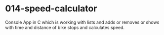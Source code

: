 # 014-speed-calculator
Console App in C which is working with lists and adds or removes or shows with time and distance of bike stops and calculates speed.

